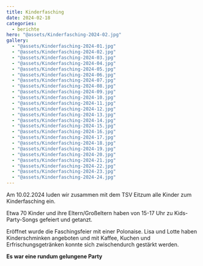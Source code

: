 ```yaml
---
title: Kinderfasching
date: 2024-02-18
categories:
  - berichte
hero: "@assets/Kinderfasching-2024-02.jpg"
gallery:
  - "@assets/Kinderfasching-2024-01.jpg"
  - "@assets/Kinderfasching-2024-02.jpg"
  - "@assets/Kinderfasching-2024-03.jpg"
  - "@assets/Kinderfasching-2024-04.jpg"
  - "@assets/Kinderfasching-2024-05.jpg"
  - "@assets/Kinderfasching-2024-06.jpg"
  - "@assets/Kinderfasching-2024-07.jpg"
  - "@assets/Kinderfasching-2024-08.jpg"
  - "@assets/Kinderfasching-2024-09.jpg"
  - "@assets/Kinderfasching-2024-10.jpg"
  - "@assets/Kinderfasching-2024-11.jpg"
  - "@assets/Kinderfasching-2024-12.jpg"
  - "@assets/Kinderfasching-2024-13.jpg"
  - "@assets/Kinderfasching-2024-14.jpg"
  - "@assets/Kinderfasching-2024-15.jpg"
  - "@assets/Kinderfasching-2024-16.jpg"
  - "@assets/Kinderfasching-2024-17.jpg"
  - "@assets/Kinderfasching-2024-18.jpg"
  - "@assets/Kinderfasching-2024-19.jpg"
  - "@assets/Kinderfasching-2024-20.jpg"
  - "@assets/Kinderfasching-2024-21.jpg"
  - "@assets/Kinderfasching-2024-22.jpg"
  - "@assets/Kinderfasching-2024-23.jpg"
  - "@assets/Kinderfasching-2024-24.jpg"
---
```


Am 10.02.2024 luden wir zusammen mit dem TSV Eitzum alle Kinder zum Kinderfasching ein.

Etwa 70 Kinder und ihre Eltern/Großeltern haben von 15-17 Uhr zu Kids-Party-Songs gefeiert und getanzt.

Eröffnet wurde die Faschingsfeier mit einer Polonaise. Lisa und Lotte haben Kinderschminken angeboten und mit Kaffee, Kuchen und Erfrischungsgetränken konnte sich zwischendurch gestärkt werden.

**Es war eine rundum gelungene Party**
